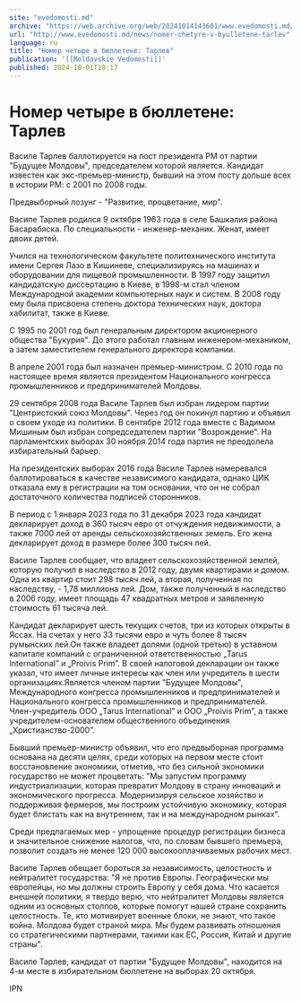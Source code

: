 ```yaml
---
site: "evedomosti.md"
archive: "https://web.archive.org/web/20241014143601/www.evedomosti.md/news/nomer-chetyre-v-byulletene-tarlev"
url: "http://www.evedomosti.md/news/nomer-chetyre-v-byulletene-tarlev"
language: ru
title: "Номер четыре в бюллетене: Тарлев"
publication: '[[Moldavskie Vedomosti]]'
published: 2024-10-01T10:17
---
```


# Номер четыре в бюллетене: Тарлев

Василе Тарлев баллотируется на пост президента РМ от партии "Будущее Молдовы", председателем которой является. Кандидат известен как экс-премьер-министр, бывший на этом посту дольше всех в истории РМ: с 2001 по 2008 годы.

Предвыборный лозунг - "Развитие, процветание, мир".

Василе Тарлев родился 9 октября 1963 года в селе Башкалия района Басарабяска. По специальности - инженер-механик. Женат, имеет двоих детей.

Учился на технологическом факультете политехнического института имени Сергея Лазо в Кишиневе, специализируясь на машинах и оборудовании для пищевой промышленности. В 1997 году защитил кандидатскую диссертацию в Киеве, в 1998-м стал членом Международной академии компьютерных наук и систем. В 2008 году ему была присвоена степень доктора технических наук, доктора хабилитат, также в Киеве.

С 1995 по 2001 год был генеральным директором акционерного общества "Букурия". До этого работал главным инженером-механиком, а затем заместителем генерального директора компании.

В апреле 2001 года был назначен премьер-министром. С 2010 года по настоящее время является президентом Национального конгресса промышленников и предпринимателей Молдовы.

29 сентября 2008 года Василе Тарлев был избран лидером партии "Центристский союз Молдовы". Через год он покинул партию и объявил о своем уходе из политики. В сентябре 2012 года вместе с Вадимом Мишиным был избран сопредседателем партии "Возрождение". На парламентских выборах 30 ноября 2014 года партия не преодолела избирательный барьер.

На президентских выборах 2016 года Василе Тарлев намеревался баллотироваться в качестве независимого кандидата, однако ЦИК отказала ему в регистрации на том основании, что он не собрал достаточного количества подписей сторонников.

В период с 1 января 2023 года по 31 декабря 2023 года кандидат декларирует доход в 360 тысяч евро от отчуждения недвижимости, а также 7000 лей от аренды сельскохозяйственных земель. Его жена декларирует доход в размере более 300 тысяч лей.

Василе Тарлев сообщает, что владеет сельскохозяйственной землей, которую получил в наследство в 2012 году, двумя квартирами и домом. Одна из квартир стоит 298 тысяч лей, а вторая, полученная по наследству, - 1,78 миллиона лей. Дом, также полученный в наследство в 2006 году, имеет площадь 47 квадратных метров и заявленную стоимость 61 тысяча лей.

Кандидат декларирует шесть текущих счетов, три из которых открыты в Яссах. На счетах у него 33 тысячи евро и чуть более 8 тысяч румынских лей.Он также владеет долями (одной третью) в уставном капитале компаний с ограниченной ответственностью „Tarus International” и „Proivis Prim”. В своей налоговой декларации он также указал, что имеет личные интересы как член или учредитель в шести организациях.Является членом партии "Будущее Молдовы", Международного конгресса промышленников и предпринимателей и Национального конгресса промышленников и предпринимателей. Член-учредитель ООО „Tarus International” и ООО „Proivis Prim”, а также учредителем-основателем общественного объединения „Христианство-2000”.

Бывший премьер-министр объявил, что его предвыборная программа основана на десяти целях, среди которых на первом месте стоит восстановление экономики, отметив, что без сильной экономики государство не может процветать: "Мы запустим программу индустриализации, которая превратит Молдову в страну инноваций и экономического прогресса. Модернизируя сельское хозяйство и поддерживая фермеров, мы построим устойчивую экономику, которая будет блистать как на внутреннем, так и на международном рынках".

Среди предлагаемых мер - упрощение процедур регистрации бизнеса и значительное снижение налогов, что, по словам бывшего премьера, позволит создать не менее 120 000 высокооплачиваемых рабочих мест.

Василе Тарлев обещает бороться за независимость, целостность и нейтралитет государства: "Я не против Европы. Географически мы европейцы, но мы должны строить Европу у себя дома. Что касается внешней политики, я твердо верю, что нейтралитет Молдовы является одним из основных столпов, которые помогут нашей стране сохранить целостность. Те, кто мотивирует военные блоки, не знают, что такое война. Молдова будет страной мира. Мы будем развивать отношения со стратегическими партнерами, такими как ЕС, Россия, Китай и другие страны".

Василе Тарлев, кандидат от партии "Будущее Молдовы", находится на 4-м месте в избирательном бюллетене на выборах 20 октября.

IPN